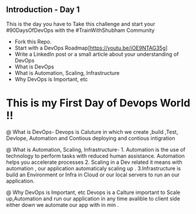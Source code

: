 ## Introduction - Day 1

This is the day you have to Take this challenge and start your #90DaysOfDevOps with the #TrainWithShubham Community

- Fork this Repo.
- Start with a DevOps Roadmap[https://youtu.be/iOE9NTAG35g]
- Write a LinkedIn post or a small article about your understanding of DevOps
 - What is DevOps
 - What is Automation, Scaling, Infrastructure
 - Why DevOps is Important, etc
 
 # This is my First Day of Devops World !!
 
 @ What is DevOps-
       Devops is Caluture in which we create ,build ,Test, Devlope, Automation and Contious deploying and contious intigration
 
 @ What is Automation, Scaling, Infrastructure-
    1. Automation is the use of technology to perform tasks with reduced human assistance. Automation helps you accelerate processes
    2. Scaling in a Dev related it means with  automation , our application automaticaly scaling up .
    3.Infrastructure is build an Environment or Infra in Cloud or our local servers to run an our application.
    
  @  Why DevOps is Important, etc
      Devops is a Calture important to Scale up,Automation and run our application in any time avalible to client side either down we automate our app with in min .
